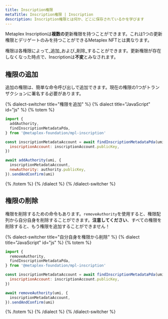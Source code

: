 ```yaml
---
title: Inscription権限
metaTitle: Inscription権限 | Inscription
description: Inscription権限とは何か、どこに保存されているかを学びます
---
```


Metaplex Inscriptionは**複数の**更新権限を持つことができます。これは1つの更新権限とデリゲートのみを持つことができるMetaplex NFTとは異なります。

権限は各権限によって_追加_および_削除_することができます。更新権限が存在しなくなった時点で、Inscriptionは**不変**とみなされます。

## 権限の追加

追加の権限は、簡単な命令呼び出しで追加できます。現在の権限の1つがトランザクションに署名する必要があります。

{% dialect-switcher title="権限を追加" %}
{% dialect title="JavaScript" id="js" %}
{% totem %}

```js
import {
  addAuthority,
  findInscriptionMetadataPda,
} from '@metaplex-foundation/mpl-inscription'

const inscriptionMetadataAccount = await findInscriptionMetadataPda(umi, {
  inscriptionAccount: inscriptionAccount.publicKey,
})

await addAuthority(umi, {
  inscriptionMetadataAccount,
  newAuthority: authority.publicKey,
}).sendAndConfirm(umi)
```

{% /totem %}
{% /dialect %}
{% /dialect-switcher %}

## 権限の削除

権限を削除するための命令もあります。`removeAuthority`を使用すると、権限配列から自分自身を削除することができます。**注意してください**、すべての権限を削除すると、もう権限を追加することができません！

{% dialect-switcher title="自分自身を権限から削除" %}
{% dialect title="JavaScript" id="js" %}
{% totem %}

```js
import {
  removeAuthority,
  findInscriptionMetadataPda,
} from '@metaplex-foundation/mpl-inscription'

const inscriptionMetadataAccount = await findInscriptionMetadataPda(umi, {
  inscriptionAccount: inscriptionAccount.publicKey,
})

await removeAuthority(umi, {
  inscriptionMetadataAccount,
}).sendAndConfirm(umi)
```

{% /totem %}
{% /dialect %}
{% /dialect-switcher %}